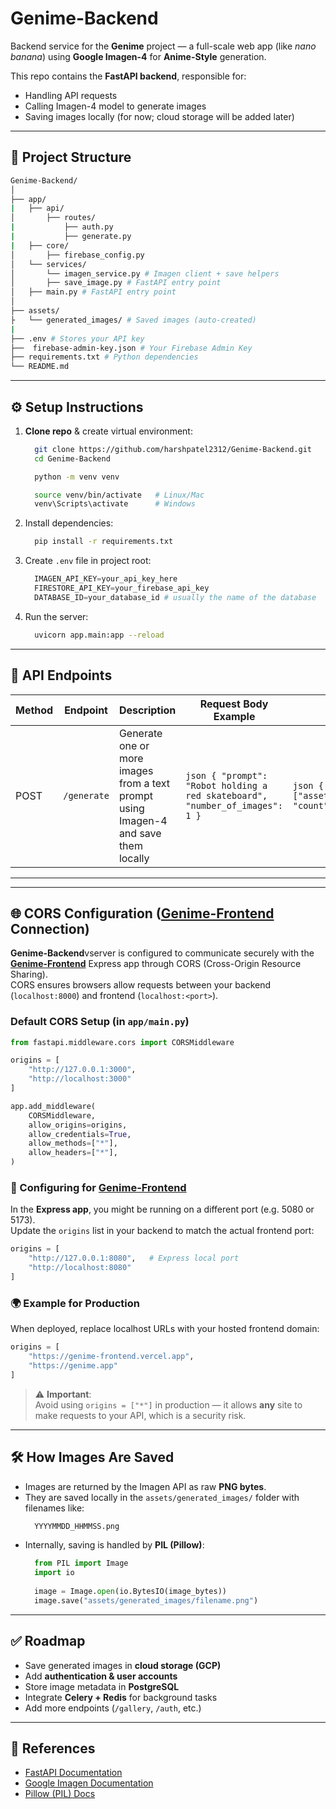 # Genime-Backend

Backend service for the **Genime** project — a full-scale web app (like *nano banana*) using **Google Imagen-4** for **Anime-Style** generation.  

This repo contains the **FastAPI backend**, responsible for:
- Handling API requests  
- Calling Imagen-4 model to generate images  
- Saving images locally (for now; cloud storage will be added later)  

---

## 📂 Project Structure
```bash
Genime-Backend/
│
├── app/
|   ├── api/
│       ├── routes/
|           ├── auth.py
|           ├── generate.py
|   ├── core/
│       ├── firebase_config.py
│   └── services/
│       └── imagen_service.py # Imagen client + save helpers
│       ├── save_image.py # FastAPI entry point
│   ├── main.py # FastAPI entry point
│
├── assets/
├   └── generated_images/ # Saved images (auto-created)
|
├── .env # Stores your API key
├──  firebase-admin-key.json # Your Firebase Admin Key
├── requirements.txt # Python dependencies
└── README.md
```

---

## ⚙️ Setup Instructions

1. **Clone repo** & create virtual environment:
   ```bash
     git clone https://github.com/harshpatel2312/Genime-Backend.git
     cd Genime-Backend
   
     python -m venv venv
   
     source venv/bin/activate   # Linux/Mac
     venv\Scripts\activate      # Windows
   ```

2. Install dependencies:
   ```bash
     pip install -r requirements.txt
   ```

3. Create `.env` file in project root:
   ```python
     IMAGEN_API_KEY=your_api_key_here
     FIRESTORE_API_KEY=your_firebase_api_key
     DATABASE_ID=your_database_id # usually the name of the database
   ```

4. Run the server:
   ```bash
     uvicorn app.main:app --reload
   ```

---

## 🚀 API Endpoints

| Method | Endpoint     | Description                                                | Request Body Example | Response Example |
|--------|-------------|------------------------------------------------------------|----------------------|------------------|
| POST   | `/generate` | Generate one or more images from a text prompt using Imagen-4 and save them locally | ```json { "prompt": "Robot holding a red skateboard", "number_of_images": 1 } ``` | ```json { "status": "success", "files": ["assets/generated_images/20250916_175422.png"], "count": 1 } ``` |

---

---

## 🌐 CORS Configuration ([Genime-Frontend](https://github.com/harshpatel2312/Genime-Frontend) Connection)

**Genime-Backend**vserver is configured to communicate securely with the **[Genime-Frontend](https://github.com/harshpatel2312/Genime-Frontend)** Express app through CORS (Cross-Origin Resource Sharing).  
CORS ensures browsers allow requests between your backend (`localhost:8000`) and frontend (`localhost:<port>`).

### Default CORS Setup (in `app/main.py`)
```python
from fastapi.middleware.cors import CORSMiddleware

origins = [
    "http://127.0.0.1:3000",
    "http://localhost:3000"
]

app.add_middleware(
    CORSMiddleware,
    allow_origins=origins,
    allow_credentials=True,
    allow_methods=["*"],
    allow_headers=["*"],
)
```

### 🧩 Configuring for [Genime-Frontend](https://github.com/harshpatel2312/Genime-Frontend)

In the **Express app**, you might be running on a different port (e.g. 5080 or 5173).  
Update the `origins` list in your backend to match the actual frontend port:
```python
origins = [
    "http://127.0.0.1:8080",   # Express local port
    "http://localhost:8080"
]
```

### 🌍 Example for Production

When deployed, replace localhost URLs with your hosted frontend domain:
```python
origins = [
    "https://genime-frontend.vercel.app",
    "https://genime.app"
]
```
> ⚠️ **Important**:  
Avoid using `origins = ["*"]` in production — it allows **any** site to make requests to your API, which is a security risk.

---

## 🛠️ How Images Are Saved

- Images are returned by the Imagen API as raw **PNG bytes**.
- They are saved locally in the `assets/generated_images/` folder with filenames like:
  ```bash
    YYYYMMDD_HHMMSS.png
  ```
- Internally, saving is handled by **PIL (Pillow)**:
  ```python
    from PIL import Image
    import io
    
    image = Image.open(io.BytesIO(image_bytes))
    image.save("assets/generated_images/filename.png")
  ```

---

## ✅ Roadmap
- Save generated images in **cloud storage (GCP)**
- Add **authentication & user accounts**
- Store image metadata in **PostgreSQL**
- Integrate **Celery + Redis** for background tasks
- Add more endpoints (`/gallery`, `/auth`, etc.)

---

## 📖 References
- [FastAPI Documentation](https://fastapi.tiangolo.com/)
- [Google Imagen Documentation](https://ai.google.dev/gemini-api/docs/imagen)
- [Pillow (PIL) Docs](https://pillow.readthedocs.io/en/stable/)
